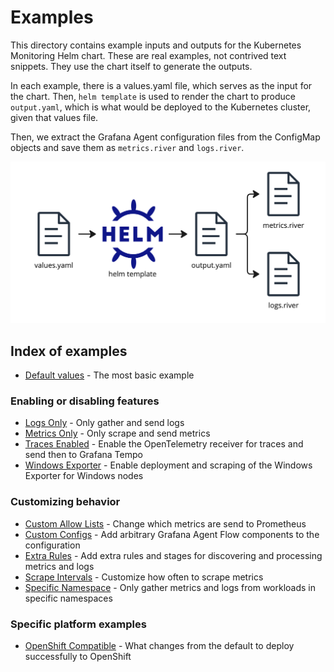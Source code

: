 # Examples

This directory contains example inputs and outputs for the Kubernetes Monitoring Helm chart.
These are real examples, not contrived text snippets. They use the chart itself to generate the outputs.

In each example, there is a values.yaml file, which serves as the input for the chart.
Then, `helm template` is used to render the chart to produce `output.yaml`, which is what would be deployed to the
Kubernetes cluster, given that values file.

Then, we extract the Grafana Agent configuration files from the ConfigMap objects and save them as `metrics.river` and
`logs.river`.

![Process for generating example files](process.png)

## Index of examples

* [Default values](./default-values) - The most basic example

### Enabling or disabling features

* [Logs Only](./logs-only) - Only gather and send logs
* [Metrics Only](./metrics-only) - Only scrape and send metrics
* [Traces Enabled](./traces-enabled) - Enable the OpenTelemetry receiver for traces and send then to Grafana Tempo
* [Windows Exporter](./windows-exporter) - Enable deployment and scraping of the Windows Exporter for Windows nodes

### Customizing behavior

* [Custom Allow Lists](./custom-allow-lists) - Change which metrics are send to Prometheus
* [Custom Configs](./custom-config) - Add arbitrary Grafana Agent Flow components to the configuration
* [Extra Rules](./extra-rules) - Add extra rules and stages for discovering and processing metrics and logs
* [Scrape Intervals](./scrape-intervals) - Customize how often to scrape metrics
* [Specific Namespace](./specific-namespace) - Only gather metrics and logs from workloads in specific namespaces

### Specific platform examples

* [OpenShift Compatible](./openshift-compatible) - What changes from the default to deploy successfully to OpenShift
